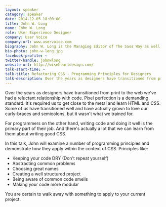 ```yaml
---
layout: speaker
category: speaker
date: 2014-12-05 18:00:00
title: John W. Long
name: John W. Long
role: User Experience Designer
company: User Voice
company-url: www.uservoice.com
biography: John W. Long is the Managing Editor of The Sass Way as well as a designer, hacker and a UX Designer at UserVoice. John is the creator of Radiant CMS and Serve.
bio-photo: john-w-long.jpg
facebook-profile: ~
twitter-handle: johnwlong
website-url: http://wiseheartdesign.com/
talk-start-time: ~
talk-title: Refactoring CSS - Programming Principles for Designers
talk-description: Over the years as designers have transitioned from print to the web we've had a reluctant relationship with code. Pixel perfection is a demanding standard. It's required us to get close to the metal and learn HTML and CSS. Some of us have transitioned well and have actually grown to love our curly-braces and semicolons, but it wasn't what we trained for.
---
```

Over the years as designers have transitioned from print to the web we've had a reluctant relationship with code. Pixel perfection is a demanding standard. It's required us to get close to the metal and learn HTML and CSS. Some of us have transitioned well and have actually grown to love our curly-braces and semicolons, but it wasn't what we trained for.

For programmers on the other hand, writing code and doing it well is the primary part of their job. And there's actually a lot that we can learn from them about writing good CSS.

In this talk, John will examine a number of programming principles and demonstrate how they apply within the context of CSS. Principles like:

- Keeping your code DRY (Don't repeat yourself) 
- Abstracting common problems 
- Choosing great names 
- Creating a well structured project 
- Being aware of common code smells 
- Making your code more modular

You are certain to walk away with something to apply to your current project.
